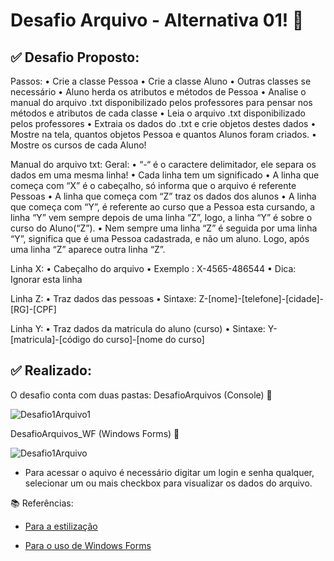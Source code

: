 # Desafio Arquivo - Alternativa 01! 📝



## ✅ Desafio Proposto:

Passos:
•	Crie a classe Pessoa
•	Crie a classe Aluno
•	Outras classes se necessário
•	Aluno herda os atributos e métodos de Pessoa
•	Analise o manual do arquivo .txt disponibilizado pelos professores para pensar nos métodos e atributos de cada classe
•	Leia o arquivo .txt disponibilizado pelos professores
•	Extraia os dados do .txt e crie objetos destes dados
•	Mostre na tela, quantos objetos Pessoa e quantos Alunos foram criados.
•	Mostre os cursos de cada Aluno!

Manual do arquivo txt:
Geral:
•	“-“ é o caractere delimitador, ele separa os dados em uma mesma linha!
•	Cada linha tem um significado
•	A linha que começa com “X” é o cabeçalho, só informa que o arquivo é referente Pessoas
•	A linha que começa com “Z” traz os dados dos alunos
•	A linha que começa com “Y”, é referente ao curso que a Pessoa esta cursando, a linha “Y” vem sempre depois de uma linha “Z”, 
logo, a linha “Y” é sobre o curso do Aluno(“Z”).
•	Nem sempre uma linha “Z” é seguida por uma linha “Y”, significa que é uma Pessoa cadastrada, e não um aluno. Logo, após
uma linha “Z” aparece outra linha “Z”.

Linha X:
•	Cabeçalho do arquivo
•	Exemplo : X-4565-486544
•	Dica: Ignorar esta linha

Linha Z:
•	Traz dados das pessoas
•	Sintaxe: Z-[nome]-[telefone]-[cidade]-[RG]-[CPF]

Linha Y:
•	Traz dados da matricula do aluno (curso)
•	Sintaxe: Y-[matricula]-[código do curso]-[nome do curso]



## ✅ Realizado:

O desafio conta com duas pastas:
DesafioArquivos (Console) 🔻

![Desafio1Arquivo1](https://github.com/joojubba/Desafio1_Arquivo/assets/89705012/0fff099e-1d91-4c33-bfeb-bd56f0fe285c)

DesafioArquivos_WF (Windows Forms) 🔻

![Desafio1Arquivo](https://github.com/joojubba/Desafio1_Arquivo/assets/89705012/148ca7aa-a1f1-405b-8e32-6b50e2aae9e8)
- Para acessar o aquivo é necessário digitar um login e senha qualquer, selecionar um ou mais checkbox para visualizar os dados do arquivo.



📚 Referências: 

- <a href="https://youtu.be/NxxmhHJQ8QI/">Para a estilização</a>

- <a href="https://youtu.be/JgBqsIffWdUI">Para o uso de Windows Forms</a>



  

  
